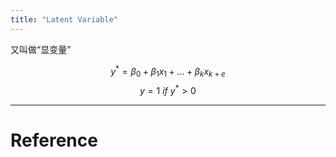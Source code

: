 ```yaml
---
title: "Latent Variable"
---
```


又叫做“显变量”

$$
y^ {*} = \beta_0+\beta_1x_1+...+\beta_kx_{k+e}
$$
$$
y=1\ if\ y^{*}>0
$$




---



# Reference 

